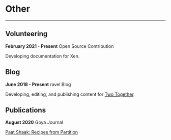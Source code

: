 # Other

-----------------

## Volunteering

**February 2021 - Present** Open Source Contribution

Developing documentation for Xen.

## Blog

**June 2018 - Present** ravel Blog

Developing, editing, and publishing content for [Two Together](https://two-together.com).

## Publications

**August 2020** Goya Journal

[Paat Shaak: Recipes from Partition](https://www.goya.in/blog/paat-shaak-recipes-from-partition)